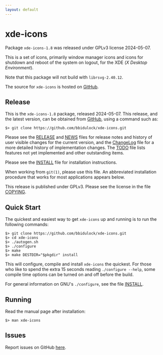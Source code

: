 ```yaml
---
layout: default
---
```

[xde-icons -- read me first file.  2024-05-07]: #

xde-icons
===============

Package `xde-icons-1.8` was released under GPLv3 license
2024-05-07.

This is a set of icons, primarily window manager icons and icons for
shutdown and reboot of the system on logout, for the XDE (_X Desktop
Environment_).

Note that this package will not build with `librsvg-2.40.12`.

The source for `xde-icons` is hosted on [GitHub][1].


Release
-------

This is the `xde-icons-1.8` package, released 2024-05-07.
This release, and the latest version, can be obtained from [GitHub][1],
using a command such as:

    $> git clone https://github.com/bbidulock/xde-icons.git

Please see the [RELEASE][3] and [NEWS][4] files for release notes and
history of user visible changes for the current version, and the
[ChangeLog][5] file for a more detailed history of implementation
changes.  The [TODO][6] file lists features not yet implemented and
other outstanding items.

Please see the [INSTALL][8] file for installation instructions.

When working from `git(1)`, please use this file.  An abbreviated
installation procedure that works for most applications appears below.

This release is published under GPLv3.  Please see the license in the
file [COPYING][10].


Quick Start
-----------

The quickest and easiest way to get `xde-icons` up and
running is to run the following commands:

    $> git clone https://github.com/bbidulock/xde-icons.git
    $> cd xde-icons
    $> ./autogen.sh
    $> ./configure
    $> make
    $> make DESTDIR="$pkgdir" install

This will configure, compile and install `xde-icons` the
quickest.  For those who like to spend the extra 15 seconds reading
`./configure --help`, some compile time options can be turned on and off
before the build.

For general information on GNU's `./configure`, see the file
[INSTALL][8].


Running
-------

Read the manual page after installation:

    $> man xde-icons


Issues
------

Report issues on GitHub [here][2].



[1]: https://github.com/bbidulock/xde-icons
[2]: https://github.com/bbidulock/xde-icons/issues
[3]: https://github.com/bbidulock/xde-icons/blob/1.8/RELEASE
[4]: https://github.com/bbidulock/xde-icons/blob/1.8/NEWS
[5]: https://github.com/bbidulock/xde-icons/blob/1.8/ChangeLog
[6]: https://github.com/bbidulock/xde-icons/blob/1.8/TODO
[7]: https://github.com/bbidulock/xde-icons/blob/1.8/COMPLIANCE
[8]: https://github.com/bbidulock/xde-icons/blob/1.8/INSTALL
[9]: https://github.com/bbidulock/xde-icons/blob/1.8/LICENSE
[10]: https://github.com/bbidulock/xde-icons/blob/1.8/COPYING

[ vim: set ft=markdown sw=4 tw=72 nocin nosi fo+=tcqlorn spell: ]: #
